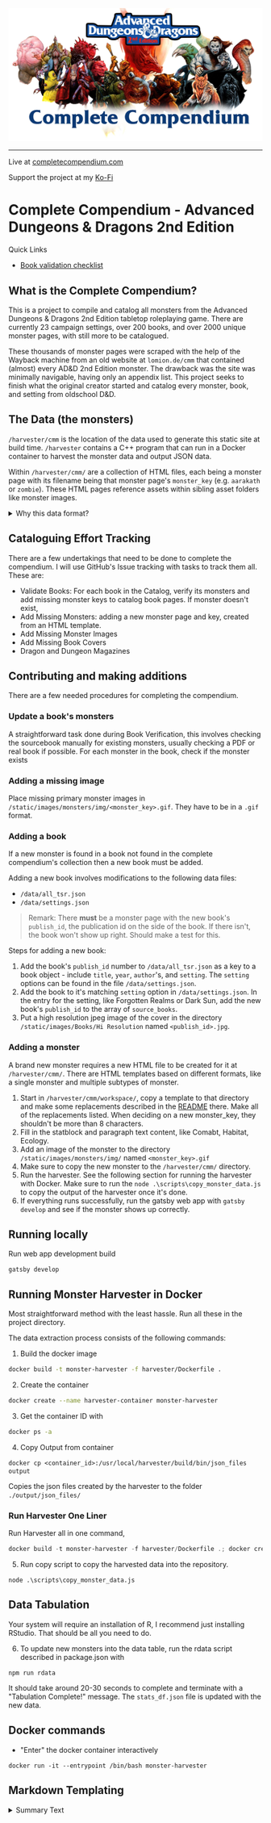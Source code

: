 
![A menagerie of fearsome monsters bannered with a title, Complete Compendium ](static/opengraph_banner.webp)

---

Live at [completecompendium.com](https://completecompendium.com)

Support the project at my [Ko-Fi](https://ko-fi.com/novicewizard)

<script type='text/javascript' src='https://storage.ko-fi.com/cdn/widget/Widget_2.js'></script><script type='text/javascript'>kofiwidget2.init('Support the project', '#1250a2', 'S6S7YQEOS');kofiwidget2.draw();</script> 

# Complete Compendium - Advanced Dungeons & Dragons 2nd Edition

Quick Links

- [Book validation checklist](https://github.com/decheine/complete-compendium/issues/2)

## What is the Complete Compendium?

This is a project to compile and catalog all monsters from the Advanced Dungeons & Dragons 2nd Edition tabletop roleplaying game. There are currently 23 campaign settings, over 200 books, and over 2000 unique monster pages, with still more to be catalogued.

These thousands of monster pages were scraped with the help of the Wayback machine from an old website at `lomion.de/cmm` that contained (almost) every AD&D 2nd Edition monster. The drawback was the site was minimally navigable, having only an appendix list. This project seeks to finish what the original creator started and catalog every monster, book, and setting from oldschool D&D. 


## The Data (the monsters)


`/harvester/cmm` is the location of the data used to generate this static site at build time. `/harvester` contains a C++ program that can run in a Docker container to harvest the monster data and output JSON data. 

Within `/harvester/cmm/` are a collection of HTML files, each being a monster page with its filename being that monster page's `monster_key` (e.g. `aarakath` or `zombie`). These HTML pages reference assets within sibling asset folders like monster images.

<details>
 <summary>Why this data format?</summary>

I chose to keep these as HTML files so that these files are functional on their own with nothing other than a web browser. I explored several database options but ended up with simple JSON files and static site generation. 

</details>




## Cataloguing Effort Tracking

There are a few undertakings that need to be done to complete the compendium. I will use GitHub's Issue tracking with tasks to track them all. These are:
* Validate Books: For each book in the Catalog, verify its monsters and add missing monster keys to catalog book pages. If monster doesn't exist, 
*  Add Missing Monsters: adding a new monster page and key, created from an HTML template. 
*  Add Missing Monster Images
*  Add Missing Book Covers
*  Dragon and Dungeon Magazines

###


## Contributing and making additions 

There are a few needed procedures for completing the compendium. 

### Update a book's monsters

A straightforward task done during Book Verification, this involves checking the sourcebook manually for existing monsters, usually checking a PDF or real book if possible. For each monster in the book, check if the monster exists

### Adding a missing image

Place missing primary monster images in `/static/images/monsters/img/<monster_key>.gif`. They have to be in a `.gif` format.


### Adding a book

If a new monster is found in a book not found in the complete compendium's collection then a new book must be added.

Adding a new book involves modifications to the following data files:

* `/data/all_tsr.json`
* `/data/settings.json`

> Remark: There **must** be a monster page with the new book's `publish_id`, the publication id on the side of the book. If there isn't, the book won't show up right. Should make a test for this.

Steps for adding a new book:

1. Add the book's `publish_id` number to `/data/all_tsr.json` as a key to a book object - include `title`, `year`, `author`'s, and `setting`. The `setting` options can be found in the file `/data/settings.json`.
2. Add the book to it's matching `setting` option in `/data/settings.json`. In the entry for the setting, like Forgotten Realms or Dark Sun, add the new book's `publish_id` to the array of `source_books`.
3. Put a high resolution jpeg image of the cover in the directory `/static/images/Books/Hi Resolution` named `<publish_id>.jpg`.


### Adding a monster

A brand new monster requires a new HTML file to be created for it at `/harvester/cmm/`. There are HTML templates based on different formats, like a single monster and multiple subtypes of monster. 

1. Start in `/harvester/cmm/workspace/`, copy a template to that directory and make some replacements described in the [README](/harvester/cmm/workspace/README.md) there. Make all of the replacements listed. When deciding on a new monster_key, they shouldn't be more than 8 characters. 
2.  Fill in the statblock and paragraph text content, like Comabt, Habitat, Ecology.
3.  Add an image of the monster to the directory `/static/images/monsters/img/` named `<monster_key>.gif`
4.  Make sure to copy the new monster to the `/harvester/cmm/` directory.
5.  Run the harvester. See the following section for running the harvester with Docker. Make sure to run the `node .\scripts\copy_monster_data.js` to copy the output of the harvester once it's done. 
6.  If everything runs successfully, run the gatsby web app with `gatsby develop` and see if the monster shows up correctly.



## Running locally

Run web app development build

```
gatsby develop
```


## Running Monster Harvester in Docker

Most straightforward method with the least hassle. Run all these in the project directory.
 
The data extraction process consists of the following commands:

1. Build the docker image

```bash
docker build -t monster-harvester -f harvester/Dockerfile .
```

2. Create the container

```bash
docker create --name harvester-container monster-harvester
```

3. Get the container ID with

```bash
docker ps -a
```

4. Copy Output from container

```
docker cp <container_id>:/usr/local/harvester/build/bin/json_files output
```

Copies the json files created by the harvester to the folder `./output/json_files/`


### Run Harvester One Liner

Run Harvester all in one command,
```powershell
docker build -t monster-harvester -f harvester/Dockerfile .; docker create --name harvester-container monster-harvester; Foreach-Object { docker cp "harvester-container:/usr/local/harvester/build/bin/json_files" output }
```

5. Run copy script to copy the harvested data into the repository.

```
node .\scripts\copy_monster_data.js
```

## Data Tabulation

Your system will require an installation of R, I recommend just installing RStudio. That should be all you need to do.

6. To update new monsters into the data table, run the rdata script described in package.json with

```
npm run rdata
```

It should take around 20-30 seconds to complete and terminate with a "Tabulation Complete!" message. The `stats_df.json` file is updated with the new data.

## Docker commands


* "Enter" the docker container interactively
```
docker run -it --entrypoint /bin/bash monster-harvester
```


## Markdown Templating

<details>
 <summary>Summary Text</summary>

The text here

</details>
